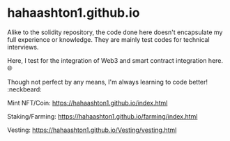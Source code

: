 # hahaashton1.github.io

Alike to the solidity repository, the code done here doesn't encapsulate my full experience or knowledge. They are mainly test codes for technical interviews.

Here, I test for the integration of Web3 and smart contract integration here. :globe_with_meridians:

Though not perfect by any means, I'm always learning to code better! :neckbeard:

Mint NFT/Coin:
https://hahaashton1.github.io/index.html

Staking/Farming:
https://hahaashton1.github.io/farming/index.html

Vesting:
https://hahaashton1.github.io/Vesting/vesting.html
